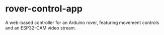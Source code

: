 # rover-control-app
A web-based controller for an Arduino rover, featuring movement controls and an ESP32-CAM video stream.

